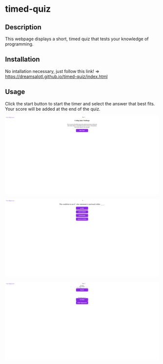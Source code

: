 # timed-quiz

## Description

This webpage displays a short, timed quiz that tests your knowledge of programming.

## Installation

No intallation necessary, just follow this link! => https://dreamsalotl.github.io/timed-quiz/index.html

## Usage

Click the start button to start the timer and select the answer that best fits. Your score will be added at the end of the quiz.

![alt text](https://github.com/dreamsalotl/timed-quiz/blob/main/assets/images/image.png?raw=true)

![alt text](https://github.com/dreamsalotl/timed-quiz/blob/main/assets/images/image-1.png?raw=true)

![alt text](https://github.com/dreamsalotl/timed-quiz/blob/main/assets/images/image-2.png?raw=true)